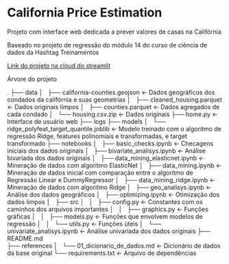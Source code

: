 # California Price Estimation

Projeto com interface web dedicada a prever valores de casas na Califórnia

Baseado no projeto de regressão do módulo 14 do curso de ciência de dados da Hashtag Treinamentos

[Link do projeto na cloud do streamlit](https://www.reddit.com/r/linuxquestions/comments/dbiban/exclude_directory_from_tree_command/)

Árvore do projeto

.
├── data
│   ├── california-counties.geojson	<- Dados geográficos dos condados da califórnia e suas geometrias
│   ├── cleaned_housing.parquet		<- Dados originais limpos
│   ├── counties.parquet		<- Dados agregados de cada condado
│   └── housing.csv.zip			<- Dados originais
├── home.py				<- Interface de usuário web
├── logs
├── models
│   └── ridge_polyfeat_target_quantile.joblib	<- Modelo treinado com o algoritmo de regressão Ridge, features polinomiais e transformadas, e target transformado
├── notebooks
│   ├── basic_checks.ipynb			<- Checagens iniciais dos dados originais
│   ├── bivariate_analisys.ipynb		<- Análise bivariada dos dados originais
│   ├── data_mining_elasticnet.ipynb		<- Mineração de dados com algoritmo ElasticNet
│   ├── data_mining.ipynb			<- Mineração de dados inicial com comparação entre o algoritmo de Regressão Linear e DummyRegressor
│   ├── data_mining_ridge.ipynb			<- Mineração de dados com algoritmo Ridge
│   ├── geo_analisys.ipynb			<- Análise dos dados geográficos
│   ├── optimizing.ipynb			<- Otimização dos dados limpos
│   ├── src
│   │   ├── config.py				<- Constantes com os caminhos dos arquivos importantes
│   │   ├── graphics.py				<- Funções gráficas
│   │   ├── models.py				<- Funções que envolvem modelos de regressão
│   │   └── utils.py				<- Funções úteis
│   └── univariate_analisys.ipynb		<- Análise univariada dos dados originais
├── README.md					
├── references
│   └── 01_dicionario_de_dados.md		<- Dicionário de dados da base original
└── requirements.txt				<- Arquivo de dependências
